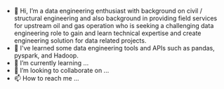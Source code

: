 - 👋 Hi, I’m a data engineering enthusiast with background on civil / structural engineering and also background in providing field services for upstream oil and gas operation
  who is seeking a challenging data engineering role to gain and learn technical expertise and create engineering solution for data related projects.
- 👀 I've learned some data engineering tools and APIs such as pandas, pyspark, and Hadoop.
- 🌱 I’m currently learning ...
- 💞️ I’m looking to collaborate on ...
- 📫 How to reach me ...


